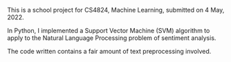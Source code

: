 This is a school project for CS4824, Machine Learning, submitted on 4 May, 2022.

In Python, I implemented a Support Vector Machine (SVM) algorithm to apply to the Natural Language Processing problem of sentiment analysis.

The code written contains a fair amount of text preprocessing involved. <FINISH>
